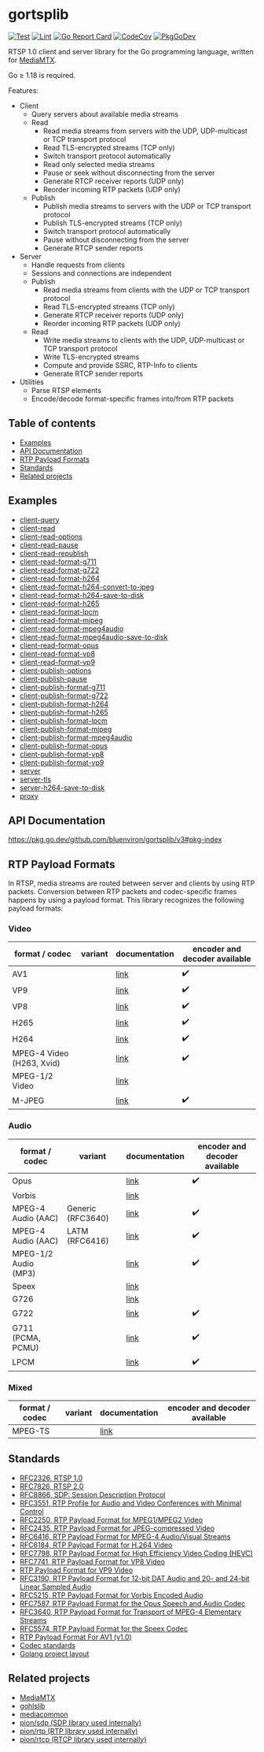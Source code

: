 # gortsplib

[![Test](https://github.com/bluenviron/gortsplib/workflows/test/badge.svg)](https://github.com/bluenviron/gortsplib/actions?query=workflow:test)
[![Lint](https://github.com/bluenviron/gortsplib/workflows/lint/badge.svg)](https://github.com/bluenviron/gortsplib/actions?query=workflow:lint)
[![Go Report Card](https://goreportcard.com/badge/github.com/bluenviron/gortsplib)](https://goreportcard.com/report/github.com/bluenviron/gortsplib)
[![CodeCov](https://codecov.io/gh/bluenviron/gortsplib/branch/main/graph/badge.svg)](https://app.codecov.io/gh/bluenviron/gortsplib/branch/main)
[![PkgGoDev](https://pkg.go.dev/badge/github.com/bluenviron/gortsplib/v3)](https://pkg.go.dev/github.com/bluenviron/gortsplib/v3#pkg-index)

RTSP 1.0 client and server library for the Go programming language, written for [MediaMTX](https://github.com/bluenviron/mediamtx).

Go &ge; 1.18 is required.

Features:

* Client
  * Query servers about available media streams
  * Read
    * Read media streams from servers with the UDP, UDP-multicast or TCP transport protocol
    * Read TLS-encrypted streams (TCP only)
    * Switch transport protocol automatically
    * Read only selected media streams
    * Pause or seek without disconnecting from the server
    * Generate RTCP receiver reports (UDP only)
    * Reorder incoming RTP packets (UDP only)
  * Publish
    * Publish media streams to servers with the UDP or TCP transport protocol
    * Publish TLS-encrypted streams (TCP only)
    * Switch transport protocol automatically
    * Pause without disconnecting from the server
    * Generate RTCP sender reports
* Server
  * Handle requests from clients
  * Sessions and connections are independent
  * Publish
    * Read media streams from clients with the UDP or TCP transport protocol
    * Read TLS-encrypted streams (TCP only)
    * Generate RTCP receiver reports (UDP only)
    * Reorder incoming RTP packets (UDP only)
  * Read
    * Write media streams to clients with the UDP, UDP-multicast or TCP transport protocol
    * Write TLS-encrypted streams
    * Compute and provide SSRC, RTP-Info to clients
    * Generate RTCP sender reports
* Utilities
  * Parse RTSP elements
  * Encode/decode format-specific frames into/from RTP packets

## Table of contents

* [Examples](#examples)
* [API Documentation](#api-documentation)
* [RTP Payload Formats](#rtp-payload-formats)
* [Standards](#standards)
* [Related projects](#related-projects)

## Examples

* [client-query](examples/client-query/main.go)
* [client-read](examples/client-read/main.go)
* [client-read-options](examples/client-read-options/main.go)
* [client-read-pause](examples/client-read-pause/main.go)
* [client-read-republish](examples/client-read-republish/main.go)
* [client-read-format-g711](examples/client-read-format-g711/main.go)
* [client-read-format-g722](examples/client-read-format-g722/main.go)
* [client-read-format-h264](examples/client-read-format-h264/main.go)
* [client-read-format-h264-convert-to-jpeg](examples/client-read-format-h264-convert-to-jpeg/main.go)
* [client-read-format-h264-save-to-disk](examples/client-read-format-h264-save-to-disk/main.go)
* [client-read-format-h265](examples/client-read-format-h265/main.go)
* [client-read-format-lpcm](examples/client-read-format-lpcm/main.go)
* [client-read-format-mjpeg](examples/client-read-format-mjpeg/main.go)
* [client-read-format-mpeg4audio](examples/client-read-format-mpeg4audio/main.go)
* [client-read-format-mpeg4audio-save-to-disk](examples/client-read-format-mpeg4audio-save-to-disk/main.go)
* [client-read-format-opus](examples/client-read-format-opus/main.go)
* [client-read-format-vp8](examples/client-read-format-vp8/main.go)
* [client-read-format-vp9](examples/client-read-format-vp9/main.go)
* [client-publish-options](examples/client-publish-options/main.go)
* [client-publish-pause](examples/client-publish-pause/main.go)
* [client-publish-format-g711](examples/client-publish-format-g711/main.go)
* [client-publish-format-g722](examples/client-publish-format-g722/main.go)
* [client-publish-format-h264](examples/client-publish-format-h264/main.go)
* [client-publish-format-h265](examples/client-publish-format-h265/main.go)
* [client-publish-format-lpcm](examples/client-publish-format-lpcm/main.go)
* [client-publish-format-mjpeg](examples/client-publish-format-mjpeg/main.go)
* [client-publish-format-mpeg4audio](examples/client-publish-format-mpeg4audio/main.go)
* [client-publish-format-opus](examples/client-publish-format-opus/main.go)
* [client-publish-format-vp8](examples/client-publish-format-vp8/main.go)
* [client-publish-format-vp9](examples/client-publish-format-vp9/main.go)
* [server](examples/server/main.go)
* [server-tls](examples/server-tls/main.go)
* [server-h264-save-to-disk](examples/server-h264-save-to-disk/main.go)
* [proxy](examples/proxy/main.go)

## API Documentation

https://pkg.go.dev/github.com/bluenviron/gortsplib/v3#pkg-index

## RTP Payload Formats

In RTSP, media streams are routed between server and clients by using RTP packets. Conversion between RTP packets and codec-specific frames happens by using a payload format. This library recognizes the following payload formats:

### Video

|format / codec|variant|documentation|encoder and decoder available|
|--------------|-------|-------------|-----------------------------|
|AV1||[link](https://pkg.go.dev/github.com/bluenviron/gortsplib/v3/pkg/formats#AV1)|:heavy_check_mark:|
|VP9||[link](https://pkg.go.dev/github.com/bluenviron/gortsplib/v3/pkg/formats#VP9)|:heavy_check_mark:|
|VP8||[link](https://pkg.go.dev/github.com/bluenviron/gortsplib/v3/pkg/formats#VP8)|:heavy_check_mark:|
|H265||[link](https://pkg.go.dev/github.com/bluenviron/gortsplib/v3/pkg/formats#H265)|:heavy_check_mark:|
|H264||[link](https://pkg.go.dev/github.com/bluenviron/gortsplib/v3/pkg/formats#H264)|:heavy_check_mark:|
|MPEG-4 Video (H263, Xvid)||[link](https://pkg.go.dev/github.com/bluenviron/gortsplib/v3/pkg/formats#MPEG4VideoES)|:heavy_check_mark:|
|MPEG-1/2 Video||[link](https://pkg.go.dev/github.com/bluenviron/gortsplib/v3/pkg/formats#MPEG1Video)||
|M-JPEG||[link](https://pkg.go.dev/github.com/bluenviron/gortsplib/v3/pkg/formats#MJPEG)|:heavy_check_mark:|

### Audio

|format / codec|variant|documentation|encoder and decoder available|
|--------------|-------|-------------|-----------------------------|
|Opus||[link](https://pkg.go.dev/github.com/bluenviron/gortsplib/v3/pkg/formats#Opus)|:heavy_check_mark:|
|Vorbis||[link](https://pkg.go.dev/github.com/bluenviron/gortsplib/v3/pkg/formats#Vorbis)||
|MPEG-4 Audio (AAC)|Generic (RFC3640)|[link](https://pkg.go.dev/github.com/bluenviron/gortsplib/v3/pkg/formats#MPEG4AudioGeneric)|:heavy_check_mark:|
|MPEG-4 Audio (AAC)|LATM (RFC6416)|[link](https://pkg.go.dev/github.com/bluenviron/gortsplib/v3/pkg/formats#MPEG4AudioLATM)|:heavy_check_mark:|
|MPEG-1/2 Audio (MP3)||[link](https://pkg.go.dev/github.com/bluenviron/gortsplib/v3/pkg/formats#MPEG1Audio)|:heavy_check_mark:|
|Speex||[link](https://pkg.go.dev/github.com/bluenviron/gortsplib/v3/pkg/formats#Speex)||
|G726||[link](https://pkg.go.dev/github.com/bluenviron/gortsplib/v3/pkg/formats#G726)||
|G722||[link](https://pkg.go.dev/github.com/bluenviron/gortsplib/v3/pkg/formats#G722)|:heavy_check_mark:|
|G711 (PCMA, PCMU)||[link](https://pkg.go.dev/github.com/bluenviron/gortsplib/v3/pkg/formats#G711)|:heavy_check_mark:|
|LPCM||[link](https://pkg.go.dev/github.com/bluenviron/gortsplib/v3/pkg/formats#LPCM)|:heavy_check_mark:|

### Mixed

|format / codec|variant|documentation|encoder and decoder available|
|--------------|-------|-------------|-----------------------------|
|MPEG-TS||[link](https://pkg.go.dev/github.com/bluenviron/gortsplib/v3/pkg/formats#MPEGTS)||

## Standards

* [RFC2326, RTSP 1.0](https://datatracker.ietf.org/doc/html/rfc2326)
* [RFC7826, RTSP 2.0](https://datatracker.ietf.org/doc/html/rfc7826)
* [RFC8866, SDP: Session Description Protocol](https://datatracker.ietf.org/doc/html/rfc8866)
* [RFC3551, RTP Profile for Audio and Video Conferences with Minimal Control](https://datatracker.ietf.org/doc/html/rfc3551)
* [RFC2250, RTP Payload Format for MPEG1/MPEG2 Video](https://datatracker.ietf.org/doc/html/rfc2250)
* [RFC2435, RTP Payload Format for JPEG-compressed Video](https://datatracker.ietf.org/doc/html/rfc2435)
* [RFC6416, RTP Payload Format for MPEG-4 Audio/Visual Streams](https://datatracker.ietf.org/doc/html/rfc6416)
* [RFC6184, RTP Payload Format for H.264 Video](https://datatracker.ietf.org/doc/html/rfc6184)
* [RFC7798, RTP Payload Format for High Efficiency Video Coding (HEVC)](https://datatracker.ietf.org/doc/html/rfc7798)
* [RFC7741, RTP Payload Format for VP8 Video](https://datatracker.ietf.org/doc/html/rfc7741)
* [RTP Payload Format for VP9 Video](https://datatracker.ietf.org/doc/html/draft-ietf-payload-vp9-16)
* [RFC3190, RTP Payload Format for 12-bit DAT Audio and 20- and 24-bit Linear Sampled Audio](https://datatracker.ietf.org/doc/html/rfc3190)
* [RFC5215, RTP Payload Format for Vorbis Encoded Audio](https://datatracker.ietf.org/doc/html/rfc5215)
* [RFC7587, RTP Payload Format for the Opus Speech and Audio Codec](https://datatracker.ietf.org/doc/html/rfc7587)
* [RFC3640, RTP Payload Format for Transport of MPEG-4 Elementary Streams](https://datatracker.ietf.org/doc/html/rfc3640)
* [RFC5574, RTP Payload Format for the Speex Codec](https://datatracker.ietf.org/doc/html/rfc5574)
* [RTP Payload Format For AV1 (v1.0)](https://aomediacodec.github.io/av1-rtp-spec/)
* [Codec standards](https://github.com/bluenviron/mediacommon#standards)
* [Golang project layout](https://github.com/golang-standards/project-layout)

## Related projects

* [MediaMTX](https://github.com/bluenviron/mediamtx)
* [gohlslib](https://github.com/bluenviron/gohlslib)
* [mediacommon](https://github.com/bluenviron/mediacommon)
* [pion/sdp (SDP library used internally)](https://github.com/pion/sdp)
* [pion/rtp (RTP library used internally)](https://github.com/pion/rtp)
* [pion/rtcp (RTCP library used internally)](https://github.com/pion/rtcp)
